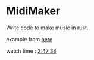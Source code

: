 # MidiMaker

Write code to make music in rust.

example from [here](https://www.youtube.com/watch?v=VeV4gyjyqSg)

watch time : [2:47:38](https://youtu.be/VeV4gyjyqSg?t=10058)